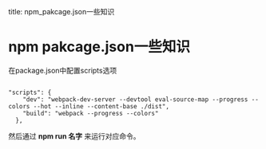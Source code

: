 title: npm_pakcage.json一些知识 

#  npm pakcage.json一些知识 
在package.json中配置scripts选项
```

"scripts": {
    "dev": "webpack-dev-server --devtool eval-source-map --progress --colors --hot --inline --content-base ./dist",
    "build": "webpack --progress --colors"
  },

```
然后通过 **npm run 名字** 来运行对应命令。
